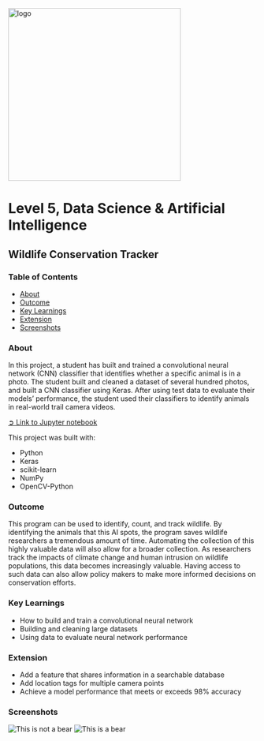 <img src="https://upload.wikimedia.org/wikipedia/commons/8/8a/Helloworldstyle50.png" alt="logo" width="350"/>

# Level 5, Data Science & Artificial Intelligence 
## Wildlife Conservation Tracker
 
### Table of Contents
* [About](#about)
* [Outcome](#projectoutcome)
* [Key Learnings](#keylearnings)
* [Extension](#extension)
* [Screenshots](#screenshots)

### About
In this project, a student has built and trained a convolutional neural network (CNN) classifier that identifies whether a specific animal is in a photo. The student built and cleaned a dataset of several hundred photos, and built a CNN classifier using Keras. After using test data to evaluate their models’ performance, the student used their classifiers to identify animals in real-world trail camera videos.

[➲ Link to Jupyter notebook](https://github.com/Hello-World-CS/Wildlife_Conservation_Tracker/blob/main/Wildlife%20Conservation%20Tracker.ipynb)

This project was built with:
* Python
* Keras
* scikit-learn
* NumPy
* OpenCV-Python

### Outcome <a name="projectoutcome"></a>
This program can be used to identify, count, and track wildlife. By identifying the animals that this AI spots, the program saves wildlife researchers a tremendous amount of time. Automating the collection of this highly valuable data will also allow for a broader collection. As researchers track the impacts of climate change and human intrusion on wildlife populations, this data becomes increasingly valuable. Having access to such data can also allow policy makers to make more informed decisions on conservation efforts. 

### Key Learnings <a name="keylearnings"></a>
* How to build and train a convolutional neural network
* Building and cleaning large datasets 
* Using data to evaluate neural network performance 

### Extension <a name="extension"></a>
* Add a feature that shares information in a searchable database
* Add location tags for multiple camera points 
* Achieve a model performance that meets or exceeds 98% accuracy 

### Screenshots
![This is not a bear](https://upload.wikimedia.org/wikipedia/commons/1/11/The_classifier_thinks_this_is_not_a_bear.png)
![This is a bear](https://upload.wikimedia.org/wikipedia/commons/e/e3/This_is_a_bear.png)



